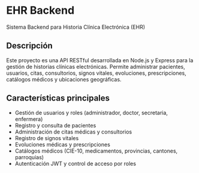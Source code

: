 # EHR Backend

Sistema Backend para Historia Clínica Electrónica (EHR)

## Descripción
Este proyecto es una API RESTful desarrollada en Node.js y Express para la gestión de historias clínicas electrónicas. Permite administrar pacientes, usuarios, citas, consultorios, signos vitales, evoluciones, prescripciones, catálogos médicos y ubicaciones geográficas.

## Características principales
- Gestión de usuarios y roles (administrador, doctor, secretaria, enfermera)
- Registro y consulta de pacientes
- Administración de citas médicas y consultorios
- Registro de signos vitales
- Evoluciones médicas y prescripciones
- Catálogos médicos (CIE-10, medicamentos, provincias, cantones, parroquias)
- Autenticación JWT y control de acceso por roles
